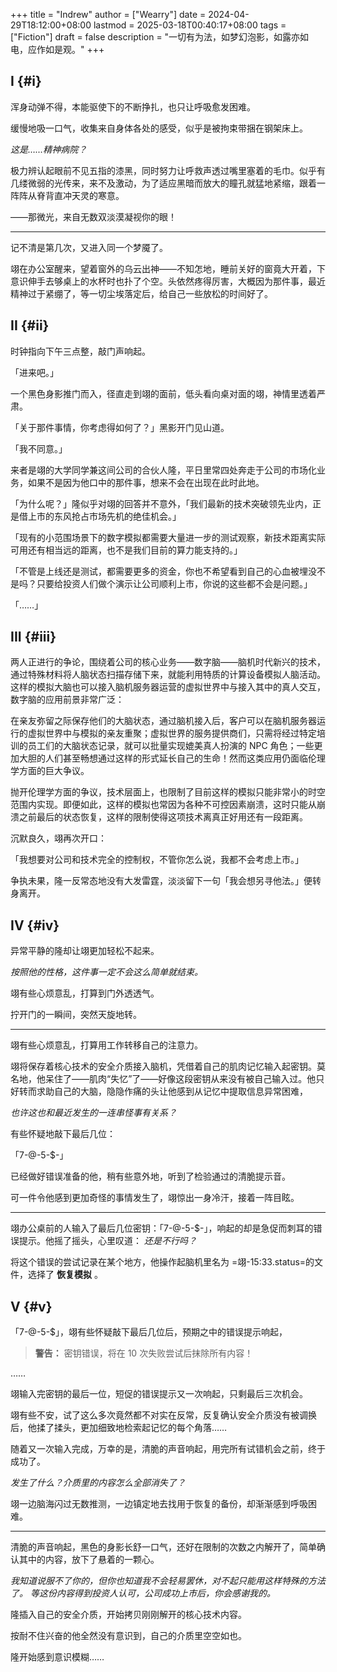 +++
title = "Indrew"
author = ["Wearry"]
date = 2024-04-29T18:12:00+08:00
lastmod = 2025-03-18T00:40:17+08:00
tags = ["Fiction"]
draft = false
description = "一切有为法，如梦幻泡影，如露亦如电，应作如是观。"
+++

## I {#i}

浑身动弹不得，本能驱使下的不断挣扎，也只让呼吸愈发困难。

缓慢地吸一口气，收集来自身体各处的感受，似乎是被拘束带捆在钢架床上。

_这是……精神病院？_

极力辨认起眼前不见五指的漆黑，同时努力让呼救声透过嘴里塞着的毛巾。似乎有几缕微弱的光传来，来不及激动，为了适应黑暗而放大的瞳孔就猛地紧缩，跟着一阵阵从脊背直冲天灵的寒意。

——那微光，来自无数双淡漠凝视你的眼！

---

记不清是第几次，又进入同一个梦魇了。

翊在办公室醒来，望着窗外的乌云出神——不知怎地，睡前关好的窗竟大开着，下意识伸手去够桌上的水杯时也扑了个空。头依然疼得厉害，大概因为那件事，最近精神过于紧绷了，等一切尘埃落定后，给自己一些放松的时间好了。


## II {#ii}

时钟指向下午三点整，敲门声响起。

「进来吧。」

一个黑色身影推门而入，径直走到翊的面前，低头看向桌对面的翊，神情里透着严肃。

「关于那件事情，你考虑得如何了？」黑影开门见山道。

「我不同意。」

来者是翊的大学同学兼这间公司的合伙人隆，平日里常四处奔走于公司的市场化业务，如果不是因为他口中的那件事，想来不会在出现在此时此地。

「为什么呢？」隆似乎对翊的回答并不意外，「我们最新的技术突破领先业内，正是借上市的东风抢占市场先机的绝佳机会。」

「现有的小范围场景下的数字模拟都需要大量进一步的测试观察，新技术距离实际可用还有相当远的距离，也不是我们目前的算力能支持的。」

「不管是上线还是测试，都需要更多的资金，你也不希望看到自己的心血被埋没不是吗？只要给投资人们做个演示让公司顺利上市，你说的这些都不会是问题。」

「……」


## III {#iii}

两人正进行的争论，围绕着公司的核心业务——数字脑——脑机时代新兴的技术，通过特殊材料将人脑状态扫描存储下来，就能利用特质的计算设备模拟人脑活动。这样的模拟大脑也可以接入脑机服务器运营的虚拟世界中与接入其中的真人交互，数字脑的应用前景非常广泛：

在亲友弥留之际保存他们的大脑状态，通过脑机接入后，客户可以在脑机服务器运行的虚拟世界中与模拟的亲友重聚；虚拟世界的服务提供商们，只需将经过特定培训的员工们的大脑状态记录，就可以批量实现媲美真人扮演的 NPC 角色；一些更加大胆的人们甚至畅想通过这样的形式延长自己的生命！然而这类应用仍面临伦理学方面的巨大争议。

抛开伦理学方面的争议，技术层面上，也限制了目前这样的模拟只能非常小的时空范围内实现。即便如此，这样的模拟也常因为各种不可控因素崩溃，这时只能从崩溃之前最后的状态恢复，这样的限制使得这项技术离真正好用还有一段距离。

沉默良久，翊再次开口：

「我想要对公司和技术完全的控制权，不管你怎么说，我都不会考虑上市。」

争执未果，隆一反常态地没有大发雷霆，淡淡留下一句「我会想另寻他法。」便转身离开。


## IV {#iv}

异常平静的隆却让翊更加轻松不起来。

_按照他的性格，这件事一定不会这么简单就结束。_

翊有些心烦意乱，打算到门外透透气。

拧开门的一瞬间，突然天旋地转。

---

翊有些心烦意乱，打算用工作转移自己的注意力。

翊将保存着核心技术的安全介质接入脑机，凭借着自己的肌肉记忆输入起密钥。莫名地，他呆住了——肌肉“失忆”了——好像这段密钥从来没有被自己输入过。他只好转而求助自己的大脑，隐隐作痛的头让他感到从记忆中提取信息异常困难，

_也许这也和最近发生的一连串怪事有关系？_

有些怀疑地敲下最后几位：

「7-@-5-$-」

已经做好错误准备的他，稍有些意外地，听到了检验通过的清脆提示音。

可一件令他感到更加奇怪的事情发生了，翊惊出一身冷汗，接着一阵目眩。

---

翊办公桌前的人输入了最后几位密钥：「7-@-5-$-」，响起的却是急促而刺耳的错误提示。他摇了摇头，心里叹道： _还是不行吗？_

将这个错误的尝试记录在某个地方，他操作起脑机里名为 =翊-15:33.status=的文件，选择了 **恢复模拟** 。


## V {#v}

「7-@-5-$」，翊有些怀疑敲下最后几位后，预期之中的错误提示响起，

> **警告：** 密钥错误，将在 10 次失败尝试后抹除所有内容！

……

翊输入完密钥的最后一位，短促的错误提示又一次响起，只剩最后三次机会。

翊有些不安，试了这么多次竟然都不对实在反常，反复确认安全介质没有被调换后，他揉了揉头，更加细致地检索起记忆的每个角落……

随着又一次输入完成，万幸的是，清脆的声音响起，用完所有试错机会之前，终于成功了。

_发生了什么？介质里的内容怎么全部消失了？_

翊一边脑海闪过无数推测，一边镇定地去找用于恢复的备份，却渐渐感到呼吸困难。

---

清脆的声音响起，黑色的身影长舒一口气，还好在限制的次数之内解开了，简单确认其中的内容，放下了悬着的一颗心。

_我知道说服不了你的，但你也知道我不会轻易罢休，对不起只能用这样特殊的方法了。_ _等这份内容得到投资人认可，公司成功上市后，你会感谢我的。_

隆插入自己的安全介质，开始拷贝刚刚解开的核心技术内容。

按耐不住兴奋的他全然没有意识到，自己的介质里空空如也。

隆开始感到意识模糊……
